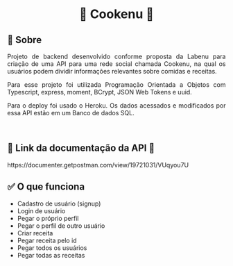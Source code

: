 <!-- TITLE -->
<h1 align="center"> 🍝 Cookenu 🍝</h1>

<!-- SOBRE -->
<h2> 🍣 Sobre</h2>
<p align="justify"> Projeto de backend desenvolvido conforme proposta da Labenu para criação de uma API para uma rede social chamada Cookenu, na qual os usuários podem dividir informações relevantes sobre comidas e receitas.</p> 
<p align="justify">Para esse projeto foi utilizada Programação Orientada a Objetos com Typescript, express, moment, BCrypt, JSON Web Tokens e uuid.</p>
<p align="justify"> Para o deploy foi usado o Heroku. Os dados acessados e modificados por essa API estão em um Banco de dados SQL.</p>
    <br>

<h2> 📜 Link da documentação da API 🔗</h2>
<p> https://documenter.getpostman.com/view/19721031/VUqyou7U  </p>

<h2> ✅ O que funciona</h2>

* Cadastro de usuário (signup)
* Login de usuário
* Pegar o próprio perfil
* Pegar o perfil de outro usuário
* Criar receita
* Pegar receita pelo id
* Pegar todos os usuários
* Pegar todas as receitas
